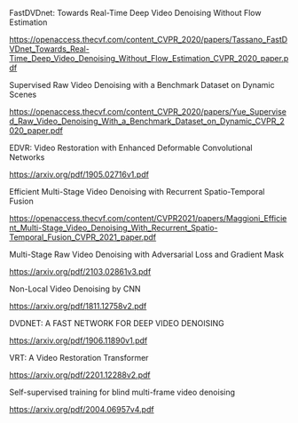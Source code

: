 FastDVDnet: Towards Real-Time Deep Video Denoising Without Flow Estimation

https://openaccess.thecvf.com/content_CVPR_2020/papers/Tassano_FastDVDnet_Towards_Real-Time_Deep_Video_Denoising_Without_Flow_Estimation_CVPR_2020_paper.pdf

Supervised Raw Video Denoising with a Benchmark Dataset on Dynamic Scenes

https://openaccess.thecvf.com/content_CVPR_2020/papers/Yue_Supervised_Raw_Video_Denoising_With_a_Benchmark_Dataset_on_Dynamic_CVPR_2020_paper.pdf

EDVR: Video Restoration with Enhanced Deformable Convolutional Networks

https://arxiv.org/pdf/1905.02716v1.pdf

Efficient Multi-Stage Video Denoising with Recurrent Spatio-Temporal Fusion

https://openaccess.thecvf.com/content/CVPR2021/papers/Maggioni_Efficient_Multi-Stage_Video_Denoising_With_Recurrent_Spatio-Temporal_Fusion_CVPR_2021_paper.pdf

Multi-Stage Raw Video Denoising with Adversarial Loss and Gradient Mask

https://arxiv.org/pdf/2103.02861v3.pdf

Non-Local Video Denoising by CNN

https://arxiv.org/pdf/1811.12758v2.pdf

DVDNET: A FAST NETWORK FOR DEEP VIDEO DENOISING

https://arxiv.org/pdf/1906.11890v1.pdf

VRT: A Video Restoration Transformer

https://arxiv.org/pdf/2201.12288v2.pdf

Self-supervised training for blind multi-frame video denoising

https://arxiv.org/pdf/2004.06957v4.pdf
